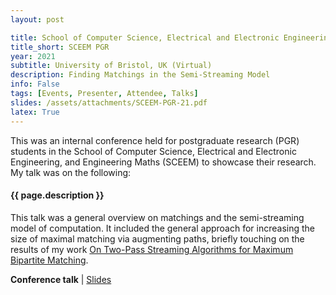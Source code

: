 ```yaml
---
layout: post

title: School of Computer Science, Electrical and Electronic Engineering, and Engineering Maths PGR Conference
title_short: SCEEM PGR
year: 2021
subtitle: University of Bristol, UK (Virtual)
description: Finding Matchings in the Semi-Streaming Model
info: False
tags: [Events, Presenter, Attendee, Talks]
slides: /assets/attachments/SCEEM-PGR-21.pdf
latex: True
---
```

This was an internal conference held for postgraduate research (PGR) students in the School of Computer Science, Electrical and Electronic Engineering, and Engineering Maths (SCEEM) to showcase their research. My talk was on the following:

#### {{ page.description }}
This talk was a general overview on matchings and the semi-streaming model of computation. It included the general approach for increasing the size of maximal matching via augmenting paths, briefly touching on the results of my work [On Two-Pass Streaming Algorithms for Maximum Bipartite Matching](/publication-On-Two-Pass-Streaming-Algorithms).

<div class="page-tag" style="padding-right: 30px;">
    <span id="Attachments"><strong>Conference talk</strong> | </span>
    <a href="{{site.baseurl}}{{ page.slides }}" class="tag">Slides</a>
</div>